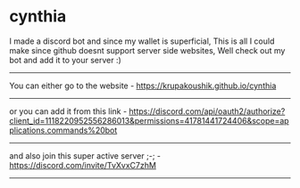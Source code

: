 # cynthia
I made a discord bot and since my wallet is superficial, This is all I could make since github doesnt support server side websites, Well check out my bot and add it to your server :)
______________________________________________________________________________________________________________________________________________________________________
You can either go to the website - https://krupakoushik.github.io/cynthia
______________________________________________________________________________________________________________________________________________________________________
or you can add it from this link - https://discord.com/api/oauth2/authorize?client_id=1118220952556286013&permissions=41781441724406&scope=applications.commands%20bot
______________________________________________________________________________________________________________________________________________________________________
and also join this super active server ;-; - https://discord.com/invite/TvXvxC7zhM
______________________________________________________________________________________________________________________________________________________________________
